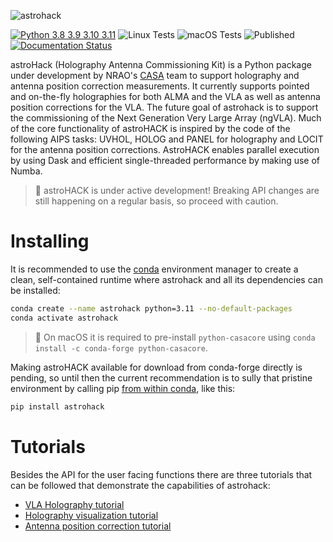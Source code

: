 ![astrohack](docs/_media/astrohack_logo.png)

[![Python 3.8 3.9 3.10 3.11](https://img.shields.io/badge/python-3.8%20%7C%203.9%20%7C%203.10%20%7C%203.11-blue)](https://www.python.org/downloads/release/python-380/)
![Linux Tests](https://github.com/casangi/astrohack/actions/workflows/python-testing-linux.yml/badge.svg)
![macOS Tests](https://github.com/casangi/astrohack/actions/workflows/python-testing-macos.yml/badge.svg)
![Published](https://github.com/casangi/astrohack/actions/workflows/pythonpublish.yml/badge.svg)
[![Documentation Status](https://readthedocs.org/projects/astrohack/badge/?version=stable)](https://astrohack.readthedocs.io/en/stable/?badge=stable)

astroHack (Holography Antenna Commissioning Kit) is a Python package under development by NRAO's [CASA](https://casa.nrao.edu) team to support holography and antenna position correction measurements. It currently supports pointed and on-the-fly holographies for both ALMA and the VLA as well as antenna position corrections for the VLA. The future goal of astrohack is to support the commissioning of the Next Generation Very Large Array (ngVLA). Much of the core functionality of astroHACK is inspired by the code of the following AIPS tasks: UVHOL, HOLOG and PANEL for holography and LOCIT for the antenna position corrections. AstroHACK enables parallel execution by using Dask and efficient single-threaded performance by making use of Numba.

> 📝 astroHACK is under active development! Breaking API changes are still happening on a regular basis, so proceed with caution.

# Installing
It is recommended to use the [conda](https://docs.conda.io/projects/conda/en/latest/) environment manager to create a clean, self-contained runtime where astrohack and all its dependencies can be installed:
```sh
conda create --name astrohack python=3.11 --no-default-packages
conda activate astrohack

```
> 📝 On macOS it is required to pre-install `python-casacore` using `conda install -c conda-forge python-casacore`.

Making astroHACK available for download from conda-forge directly is pending, so until then the current recommendation is to sully that pristine environment by calling pip [from within conda](https://www.anaconda.com/blog/using-pip-in-a-conda-environment), like this:
```sh
pip install astrohack
```

# Tutorials

Besides the API for the user facing functions there are three tutorials that can be followed that demonstrate the capabilities of astrohack:
- [VLA Holography tutorial](https://astrohack.readthedocs.io/en/stable/tutorial_vla.html)
- [Holography visualization tutorial](https://astrohack.readthedocs.io/en/stable/visualization_tutorial.html)
- [Antenna position correction tutorial](https://astrohack.readthedocs.io/en/stable/locit_tutorial.html)
